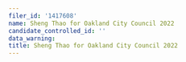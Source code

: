 ```yaml
---
filer_id: '1417608'
name: Sheng Thao for Oakland City Council 2022
candidate_controlled_id: ''
data_warning:
title: Sheng Thao for Oakland City Council 2022
---
```

